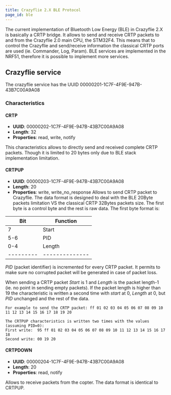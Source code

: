 ```yaml
---
title: Crazyflie 2.X BLE Protocol
page_id: ble 
---
```



The current implementation of Bluetooth Low Energy (BLE) in Crazyflie
2.X is basically a CRTP bridge. It allows to send and receive CRTP
packets to and from the Crazyflie 2.0 main CPU, the STM32F4. This means
that to control the Crazyflie and send/receive information the classical
CRTP ports are used (ie. Commander, Log, Param). BLE services are
implemented in the NRF51, therefore it is possible to implement more
services.

Crazyflie service
-----------------

The crazyflie service has the UUID 00000201-1C7F-4F9E-947B-43B7C00A9A08

### Characteristics

#### CRTP

-   **UUID**: 00000202-1C7F-4F9E-947B-43B7C00A9A08
-   **Length**: 32
-   **Properties**: read, write, notify

This characteristics allows to directly send and received complete CRTP
packets. Though it is limited to 20 bytes only due to BLE stack
implementation limitation.

#### CRTPUP

-   **UUID**: 00000203-1C7F-4F9E-947B-43B7C00A9A08
-   **Length**: 20
-   **Properties**: write, write\_no\_response
Allows to send CRTP packet to Crazyflie. The data format is designed to
deal with the BLE 20Byte packets limitation VS the classical CRTP
32Bytes packets size. The first byte is a control byte and the rest is
raw data. The first byte format is:


|  **Bit** |  **Function**|
 | --------- |--------------|
|  7       |  Start|
|  5-6     |  PID|
|  0-4     |  Length|
|  ---------| --------------|

*PID* (packet identifier) is incremented for every CRTP packet. It permits to make sure no
corrupted packet will be generated in case of packet loss.

When sending a CRTP packet *Start* is 1 and *Length* is the packet
length-1 (ie. no point in sending empty packets). If the packet length
is higher than 19 the characteristic is written a second time with
*start* at 0, *Length* at 0, but *PID* unchanged and the rest of the
data.

    For example to send the CRTP packet: ff 01 02 03 04 05 06 07 08 09 10 11 12 13 14 15 16 17 18 19 20

    The CRTPUP characteristics is written two times with the values (assuming PID=0):
    First write:  95 ff 01 02 03 04 05 06 07 08 09 10 11 12 13 14 15 16 17 18
    Second write: 00 19 20

#### CRTPDOWN

-   **UUID**: 00000204-1C7F-4F9E-947B-43B7C00A9A08
-   **Length**: 20
-   **Properties**: read, notify

Allows to receive packets from the copter. The data format is identical
to CRTPUP.
